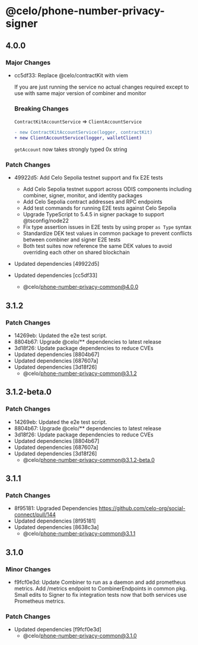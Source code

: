 # @celo/phone-number-privacy-signer

## 4.0.0

### Major Changes

- cc5df33: Replace @celo/contractKit with viem

  If you are just running the service no actual changes required except to use with same major version of combiner and monitor

  ### Breaking Changes

  `ContractKitAccountService` => `ClientAccountService`

  ```diff
  - new ContractKitAccountService(logger, contractKit)
  + new ClientAccountService(logger, walletClient)

  ```

  `getAccount` now takes strongly typed 0x string

### Patch Changes

- 49922d5: Add Celo Sepolia testnet support and fix E2E tests
  - Add Celo Sepolia testnet support across ODIS components including combiner, signer, monitor, and identity packages
  - Add Celo Sepolia contract addresses and RPC endpoints
  - Add test commands for running E2E tests against Celo Sepolia
  - Upgrade TypeScript to 5.4.5 in signer package to support @tsconfig/node22
  - Fix type assertion issues in E2E tests by using proper `as Type` syntax
  - Standardize DEK test values in common package to prevent conflicts between combiner and signer E2E tests
  - Both test suites now reference the same DEK values to avoid overriding each other on shared blockchain

- Updated dependencies [49922d5]
- Updated dependencies [cc5df33]
  - @celo/phone-number-privacy-common@4.0.0

## 3.1.2

### Patch Changes

- 14269eb: Updated the e2e test script.
- 8804b67: Upgrade @celo/\*\* dependencies to latest release
- 3d18f26: Update package dependencies to reduce CVEs
- Updated dependencies [8804b67]
- Updated dependencies [687607a]
- Updated dependencies [3d18f26]
  - @celo/phone-number-privacy-common@3.1.2

## 3.1.2-beta.0

### Patch Changes

- 14269eb: Updated the e2e test script.
- 8804b67: Upgrade @celo/\*\* dependencies to latest release
- 3d18f26: Update package dependencies to reduce CVEs
- Updated dependencies [8804b67]
- Updated dependencies [687607a]
- Updated dependencies [3d18f26]
  - @celo/phone-number-privacy-common@3.1.2-beta.0

## 3.1.1

### Patch Changes

- 8f95181: Upgraded Dependencies https://github.com/celo-org/social-connect/pull/144
- Updated dependencies [8f95181]
- Updated dependencies [8638c3a]
  - @celo/phone-number-privacy-common@3.1.1

## 3.1.0

### Minor Changes

- f9fcf0e3d: Update Combiner to run as a daemon and add prometheus metrics. Add /metrics endpoint to CombinerEndpoints in common pkg. Small edits to Signer to fix integration tests now that both services use Prometheus metrics.

### Patch Changes

- Updated dependencies [f9fcf0e3d]
  - @celo/phone-number-privacy-common@3.1.0
